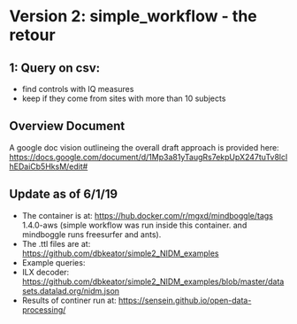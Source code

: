 # Version 2: simple_workflow - the retour

## 1: Query on csv:
- find controls with IQ measures
- keep if they come from sites with more than 10 subjects

## Overview Document
A google doc vision outlineing the overall draft approach is provided here: https://docs.google.com/document/d/1Mp3a81yTaugRs7ekpUpX247tuTv8lclhEDaiCb5HksM/edit#

## Update as of 6/1/19
 - The container is at: https://hub.docker.com/r/mgxd/mindboggle/tags
     1.4.0-aws (simple workflow was run inside this container. and mindboggle runs freesurfer and ants).
 - The .ttl files are at: https://github.com/dbkeator/simple2_NIDM_examples
 - Example queries: 
 - ILX decoder: https://github.com/dbkeator/simple2_NIDM_examples/blob/master/datasets.datalad.org/nidm.json
 - Results of continer run at: https://sensein.github.io/open-data-processing/
